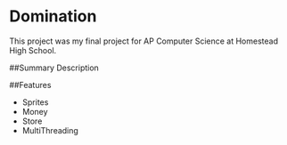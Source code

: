# Domination
This project was my final project for AP Computer Science
at Homestead High School.

##Summary
Description

##Features
* Sprites
* Money
* Store
* MultiThreading
